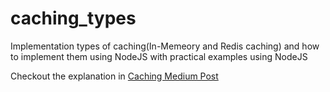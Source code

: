 # caching_types
Implementation types of caching(In-Memeory and Redis caching) and how to implement them using NodeJS with practical examples using NodeJS

Checkout the explanation in [Caching Medium Post](https://naveen-varma.medium.com/caching-concepts-in-nodejs-with-examples-a5afeb62fcb9])
